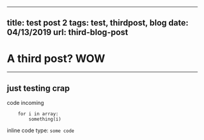----
title: test post 2
tags: test, thirdpost, blog
date: 04/13/2019
url: third-blog-post
----

# A third post? WOW

---

## just testing crap

code incoming
```
    for i in array:
        something(i)
```

inline code type:
`some code`
